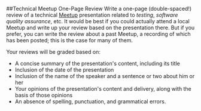 ##Technical Meetup One-Page Review
Write a one-page (double-spaced!) review of a technical [Meetup](http://meetup.com/) presentation related to *testing*, *software quality assurance*, etc. It would be best if you could actually attend a local Meetup and write up your review based on the presentation there. But if you prefer, you can write the review about a past Meetup, a recording of which has been posted; this is the case for many of them.

Your reviews will be graded based on:
- A concise summary of the presentation's content, including its title
- Inclusion of the date of the presentation
- Inclusion of the name of the speaker and a sentence or two about him or her
- Your opinions of the presentation's content and delivery, along with the basis of those opinions
- An absence of spelling, punctuation, and grammatical errors. 
